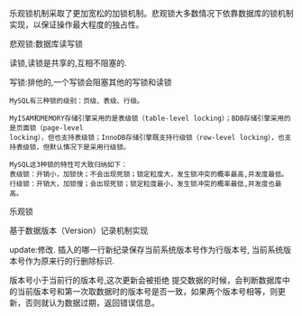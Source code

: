乐观锁机制采取了更加宽松的加锁机制。悲观锁大多数情况下依靠数据库的锁机制实现，以保证操作最大程度的独占性。



悲观锁:数据库读写锁

读锁,读锁是共享的,互相不阻塞的.

写锁:排他的,一个写锁会阻塞其他的写锁和读锁





```
MySQL有三种锁的级别：页级、表级、行级。

MyISAM和MEMORY存储引擎采用的是表级锁（table-level locking）；BDB存储引擎采用的是页面锁（page-level
locking），但也支持表级锁；InnoDB存储引擎既支持行级锁（row-level locking），也支持表级锁，但默认情况下是采用行级锁。
```

```
MySQL这3种锁的特性可大致归纳如下：
表级锁：开销小，加锁快；不会出现死锁；锁定粒度大，发生锁冲突的概率最高,并发度最低。
行级锁：开销大，加锁慢；会出现死锁；锁定粒度最小，发生锁冲突的概率最低,并发度也最高。
```

乐观锁

基于数据版本（Version）记录机制实现

update:修改.
插入的哪一行新纪录保存当前系统版本号作为行版本号,
当前系统版本号作为原来行的行删除标识.



版本号小于当前行的版本号,这次更新会被拒绝
提交数据的时候，会判断数据库中的当前版本号和第一次取数据时的版本号是否一致，如果两个版本号相等，则更新，否则就认为数据过期，返回错误信息。